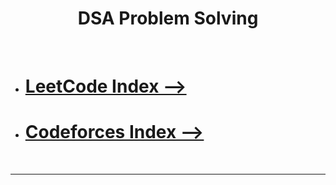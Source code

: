 <h1></h1><h1 align="center">DSA Problem Solving</h1><br>

- <h1 align="left"><a href="./LeetCode/LeetCode.md">LeetCode Index --></a></h1>
- <h1 align="left"><a href="./Codeforces/Codeforces.md">Codeforces Index --></a></h1>

<br><hr><br>
